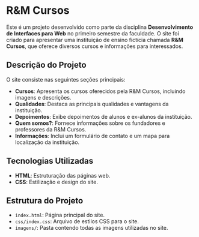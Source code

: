 # R&M Cursos

Este é um projeto desenvolvido como parte da disciplina **Desenvolvimento de Interfaces para Web** no primeiro semestre da faculdade. O site foi criado para apresentar uma instituição de ensino fictícia chamada **R&M Cursos**, que oferece diversos cursos e informações para interessados.

## Descrição do Projeto

O site consiste nas seguintes seções principais:

- **Cursos**: Apresenta os cursos oferecidos pela R&M Cursos, incluindo imagens e descrições.
- **Qualidades**: Destaca as principais qualidades e vantagens da instituição.
- **Depoimentos**: Exibe depoimentos de alunos e ex-alunos da instituição.
- **Quem somos?**: Fornece informações sobre os fundadores e professores da R&M Cursos.
- **Informações**: Inclui um formulário de contato e um mapa para localização da instituição.

## Tecnologias Utilizadas

- **HTML**: Estruturação das páginas web.
- **CSS**: Estilização e design do site.

## Estrutura do Projeto

- `index.html`: Página principal do site.
- `css/index.css`: Arquivo de estilos CSS para o site.
- `imagens/`: Pasta contendo todas as imagens utilizadas no site.
